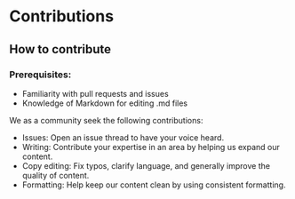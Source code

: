 # Contributions 

## How to contribute 

### Prerequisites: 

* Familiarity with pull requests and issues
* Knowledge of Markdown for editing .md files

We as a community seek the following contributions: 

* Issues: Open an issue thread to have your voice heard.
* Writing: Contribute your expertise in an area by helping us expand our content.
* Copy editing: Fix typos, clarify language, and generally improve the quality of content.
* Formatting: Help keep our content clean by using consistent formatting. 
